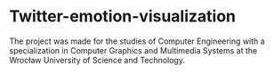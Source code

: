 # Twitter-emotion-visualization

The project was made for the studies of Computer Engineering with a specialization in Computer Graphics and Multimedia Systems at the Wrocław University of Science and Technology.
